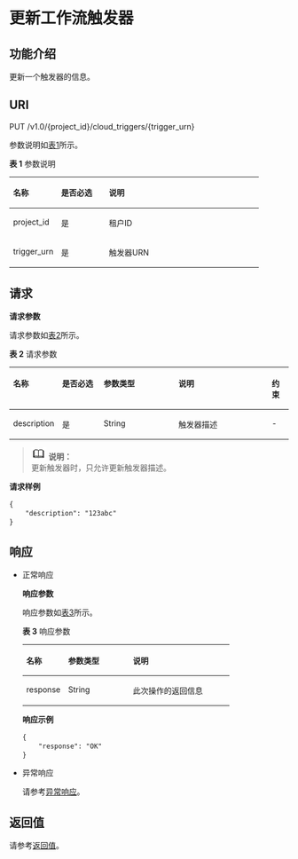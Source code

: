 # 更新工作流触发器<a name="functiongraph_06_0540"></a>

## 功能介绍<a name="zh-cn_topic_0020212650"></a>

更新一个触发器的信息。

## URI<a name="section40459966"></a>

PUT /v1.0/\{project\_id\}/cloud\_triggers/\{trigger\_urn\}

参数说明如[表1](#table60682533)所示。  

**表 1**  参数说明

<a name="table60682533"></a>
<table><thead align="left"><tr id="row21915813"><th class="cellrowborder" valign="top" width="19.189999999999998%" id="mcps1.2.4.1.1"><p id="p30350400"><a name="p30350400"></a><a name="p30350400"></a>名称</p>
</th>
<th class="cellrowborder" valign="top" width="19.189999999999998%" id="mcps1.2.4.1.2"><p id="p42463340"><a name="p42463340"></a><a name="p42463340"></a>是否必选</p>
</th>
<th class="cellrowborder" valign="top" width="61.62%" id="mcps1.2.4.1.3"><p id="p16978512"><a name="p16978512"></a><a name="p16978512"></a>说明</p>
</th>
</tr>
</thead>
<tbody><tr id="row33082261"><td class="cellrowborder" valign="top" width="19.189999999999998%" headers="mcps1.2.4.1.1 "><p id="p62417507"><a name="p62417507"></a><a name="p62417507"></a>project_id</p>
</td>
<td class="cellrowborder" valign="top" width="19.189999999999998%" headers="mcps1.2.4.1.2 "><p id="p22653281"><a name="p22653281"></a><a name="p22653281"></a>是</p>
</td>
<td class="cellrowborder" valign="top" width="61.62%" headers="mcps1.2.4.1.3 "><p id="p22976439"><a name="p22976439"></a><a name="p22976439"></a>租户ID</p>
</td>
</tr>
<tr id="row5461363"><td class="cellrowborder" valign="top" width="19.189999999999998%" headers="mcps1.2.4.1.1 "><p id="p39717249"><a name="p39717249"></a><a name="p39717249"></a>trigger_urn</p>
</td>
<td class="cellrowborder" valign="top" width="19.189999999999998%" headers="mcps1.2.4.1.2 "><p id="p62980604"><a name="p62980604"></a><a name="p62980604"></a>是</p>
</td>
<td class="cellrowborder" valign="top" width="61.62%" headers="mcps1.2.4.1.3 "><p id="p1155275"><a name="p1155275"></a><a name="p1155275"></a>触发器URN</p>
</td>
</tr>
</tbody>
</table>

## 请求<a name="section28595379"></a>

**请求参数**

请求参数如[表2](#table35248064)所示。  

**表 2**  请求参数

<a name="table35248064"></a>
<table><thead align="left"><tr id="row48179284"><th class="cellrowborder" valign="top" width="15.29152915291529%" id="mcps1.2.6.1.1"><p id="p10207955"><a name="p10207955"></a><a name="p10207955"></a>名称</p>
</th>
<th class="cellrowborder" valign="top" width="15.29152915291529%" id="mcps1.2.6.1.2"><p id="p21538022"><a name="p21538022"></a><a name="p21538022"></a>是否必选</p>
</th>
<th class="cellrowborder" valign="top" width="27.412741274127413%" id="mcps1.2.6.1.3"><p id="p66858230"><a name="p66858230"></a><a name="p66858230"></a>参数类型</p>
</th>
<th class="cellrowborder" valign="top" width="34.48344834483448%" id="mcps1.2.6.1.4"><p id="p46807530"><a name="p46807530"></a><a name="p46807530"></a>说明</p>
</th>
<th class="cellrowborder" valign="top" width="7.520752075207521%" id="mcps1.2.6.1.5"><p id="p35390018102358"><a name="p35390018102358"></a><a name="p35390018102358"></a>约束</p>
</th>
</tr>
</thead>
<tbody><tr id="row33313579"><td class="cellrowborder" valign="top" width="15.29152915291529%" headers="mcps1.2.6.1.1 "><p id="p14045344"><a name="p14045344"></a><a name="p14045344"></a>description</p>
</td>
<td class="cellrowborder" valign="top" width="15.29152915291529%" headers="mcps1.2.6.1.2 "><p id="p63931057"><a name="p63931057"></a><a name="p63931057"></a>是</p>
</td>
<td class="cellrowborder" valign="top" width="27.412741274127413%" headers="mcps1.2.6.1.3 "><p id="p11033160"><a name="p11033160"></a><a name="p11033160"></a>String</p>
</td>
<td class="cellrowborder" valign="top" width="34.48344834483448%" headers="mcps1.2.6.1.4 "><p id="p21270730"><a name="p21270730"></a><a name="p21270730"></a>触发器描述</p>
</td>
<td class="cellrowborder" valign="top" width="7.520752075207521%" headers="mcps1.2.6.1.5 "><p id="p48019189102358"><a name="p48019189102358"></a><a name="p48019189102358"></a>-</p>
</td>
</tr>
</tbody>
</table>

>![](public_sys-resources/icon-note.gif) **说明：**   
>更新触发器时，只允许更新触发器描述。  

**请求样例**

```
{
    "description": "123abc"
}
```

## 响应<a name="section56031820"></a>

-   正常响应

    **响应参数**

    响应参数如[表3](#table394445163918)所示。  

    **表 3**  响应参数

    <a name="table394445163918"></a>
    <table><thead align="left"><tr id="row5944851163912"><th class="cellrowborder" valign="top" width="20.202020202020204%" id="mcps1.2.4.1.1"><p id="p7944165193912"><a name="p7944165193912"></a><a name="p7944165193912"></a>名称</p>
    </th>
    <th class="cellrowborder" valign="top" width="31.313131313131308%" id="mcps1.2.4.1.2"><p id="p494413519391"><a name="p494413519391"></a><a name="p494413519391"></a>参数类型</p>
    </th>
    <th class="cellrowborder" valign="top" width="48.484848484848484%" id="mcps1.2.4.1.3"><p id="p159441351193918"><a name="p159441351193918"></a><a name="p159441351193918"></a>说明</p>
    </th>
    </tr>
    </thead>
    <tbody><tr id="row149441251173914"><td class="cellrowborder" valign="top" width="20.202020202020204%" headers="mcps1.2.4.1.1 "><p id="p159441151143920"><a name="p159441151143920"></a><a name="p159441151143920"></a>response</p>
    </td>
    <td class="cellrowborder" valign="top" width="31.313131313131308%" headers="mcps1.2.4.1.2 "><p id="p994485116397"><a name="p994485116397"></a><a name="p994485116397"></a>String</p>
    </td>
    <td class="cellrowborder" valign="top" width="48.484848484848484%" headers="mcps1.2.4.1.3 "><p id="p18944951193920"><a name="p18944951193920"></a><a name="p18944951193920"></a>此次操作的返回信息</p>
    </td>
    </tr>
    </tbody>
    </table>

    **响应示例**

    ```
    {
        "response": "OK"
    }
    ```


-   异常响应

    请参考[异常响应](请求结果.md#section88241732388)。


## 返回值<a name="section11913194435513"></a>

请参考[返回值](请求结果.md#section20306194210386)。

